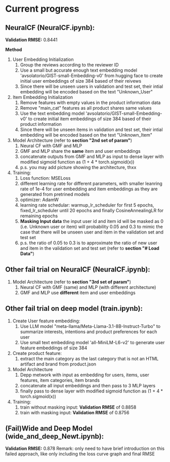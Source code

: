 # Current progress
## NeuralCF (NeuralCF.ipynb):
**Validation RMSE:** 0.8441

**Method**
1. User Embedding Initialization
    1. Group the reviews according to the reviewer ID
    2. Use a small but accurate enough text embedding model 'avsolatorio/GIST-small-Embedding-v0' from hugging face to create initial user embeddings of size 384 based of their reivews
    3. Since there will be unseen users in validation and test set, their intial embedding will be encoded based on the text "Unknown_User"
2. Item Embedding Initialization
    1. Remove features with empty values in the product information data
    2. Remove "main_cat" features as all product shares same values
    3. Use the text embedding model 'avsolatorio/GIST-small-Embedding-v0' to create initial item embeddings of size 384 based of their product information
    4. Since there will be unseen items in validation and test set, their intial embedding will be encoded based on the text "Unknown_Item"
3. Model Architecture (refer to **section "2nd set of param"**)
    1. Neural CF with GMF and MLP
    2. GMF and MLP share the **same** item and user embeddings
    3. concatenate outputs from GMF and MLP as input to dense layer with modified sigmoid function as (1 + 4 * torch.sigmoid(x))
    4. p.s. you may add picture showing the architecture, thxx
4. Training:
    1. Loss function: MSELoss
    2. different learning rate for different parameters, with smaller leanring rate of 1e-4 for user embedding and item embeddings as they are generated from pretrined models
    3. optimizer: AdamW 
    4. learning rate schedular: warmup_lr_scheduler for first 5 epochs, fixed_lr_scheduler until 20 epochs and finally CosineAnnealingLR for remaining epochs
    5. **Masking Input data** the input user id and item id will be masked as 0 (i.e. Unknown user or item) will probability 0.05 and 0.3 to mimic the case that there will be unseen user and item in the validation set and test set
    6. p.s. the ratio of 0.05 to 0.3 is to approximate the ratio of new user and item in the validation set and test set (refer to **section "# Load Data"**)

## Other fail trial on NeuralCF (NeuralCF.ipynb):
1. Model Architecture (refer to **section "3rd set of param"**)
    1. Neural CF with GMF (same) and MLP (with different architecture)
    2. GMF and MLP use **different** item and user embeddings

## Other fail trial on deep model (train.ipynb):
1. Create User feature embedding:
    1. Use LLM model "meta-llama/Meta-Llama-3.1-8B-Instruct-Turbo" to summarize interests, intentions and product preferences for each user
    2. Use small text embedding model 'all-MiniLM-L6-v2' to generate user feature embeddings of size 384
2. Create product feature:
    1. extract the main category as the last category that is not an HTML artifact and brand from product.json
3. Model Architecture 
    1. Depp metwork with input as embedding for users, items, user features, item categories, item brands
    2. concatenate all input embeddings and then pass to 3 MLP layers
    3. finally pass to dense layer with modified sigmoid function as (1 + 4 * torch.sigmoid(x))
4. Training:
    1. train without masking input: **Validation RMSE** of 0.8858
    2. train with masking input: **Validation RMSE** of 0.8756


## (Fail)Wide and Deep Model (wide_and_deep_Newt.ipynb): 
**Validation RMSE:** 0.878
Remark: only need to have brief introduction on this failed approach, like only including the loss curve graph and final RMSE
